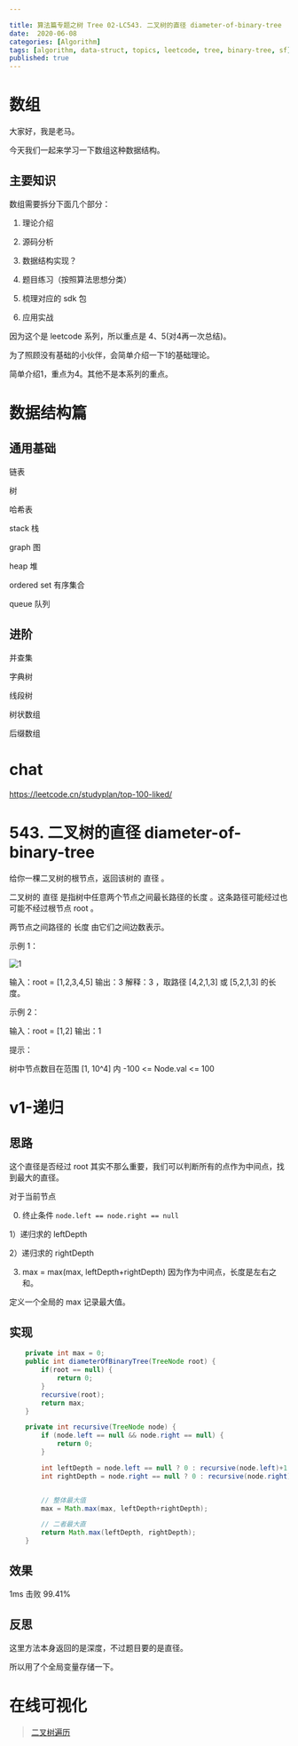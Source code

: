 ```yaml
---

title: 算法篇专题之树 Tree 02-LC543. 二叉树的直径 diameter-of-binary-tree
date:  2020-06-08
categories: [Algorithm]
tags: [algorithm, data-struct, topics, leetcode, tree, binary-tree, sf]
published: true
---
```



# 数组

大家好，我是老马。

今天我们一起来学习一下数组这种数据结构。

## 主要知识

数组需要拆分下面几个部分：

1. 理论介绍

2. 源码分析

3. 数据结构实现？

4. 题目练习（按照算法思想分类）

5. 梳理对应的 sdk 包

6. 应用实战

因为这个是 leetcode 系列，所以重点是 4、5(对4再一次总结)。

为了照顾没有基础的小伙伴，会简单介绍一下1的基础理论。

简单介绍1，重点为4。其他不是本系列的重点。

# 数据结构篇

## 通用基础

链表 

树

哈希表

stack 栈

graph 图

heap  堆

ordered set 有序集合

queue 队列

## 进阶

并查集

字典树

线段树

树状数组

后缀数组

# chat

https://leetcode.cn/studyplan/top-100-liked/


# 543. 二叉树的直径 diameter-of-binary-tree

给你一棵二叉树的根节点，返回该树的 直径 。

二叉树的 直径 是指树中任意两个节点之间最长路径的长度 。这条路径可能经过也可能不经过根节点 root 。

两节点之间路径的 长度 由它们之间边数表示。

示例 1：

![1](https://assets.leetcode.com/uploads/2021/03/06/diamtree.jpg)

输入：root = [1,2,3,4,5]
输出：3
解释：3 ，取路径 [4,2,1,3] 或 [5,2,1,3] 的长度。


示例 2：

输入：root = [1,2]
输出：1
 

提示：

树中节点数目在范围 [1, 10^4] 内
-100 <= Node.val <= 100

# v1-递归

## 思路

这个直径是否经过 root 其实不那么重要，我们可以判断所有的点作为中间点，找到最大的直径。

对于当前节点

0) 终止条件 `node.left == node.right == null`

1）递归求的 leftDepth

2）递归求的 rightDepth

3) max = max(max, leftDepth+rightDepth) 因为作为中间点，长度是左右之和。

定义一个全局的 max 记录最大值。


## 实现

```java
    private int max = 0;
    public int diameterOfBinaryTree(TreeNode root) {
        if(root == null) {
            return 0;
        }
        recursive(root);
        return max;
    }

    private int recursive(TreeNode node) {
        if (node.left == null && node.right == null) {
            return 0;
        }

        int leftDepth = node.left == null ? 0 : recursive(node.left)+1; // 包含自己，所以+1
        int rightDepth = node.right == null ? 0 : recursive(node.right)+1; // 包含自己，所以+1


        // 整体最大值
        max = Math.max(max, leftDepth+rightDepth);

        // 二者最大直
        return Math.max(leftDepth, rightDepth);
    }
```

## 效果

1ms 击败 99.41%

## 反思

这里方法本身返回的是深度，不过题目要的是直径。

所以用了个全局变量存储一下。


# 在线可视化

> [二叉树遍历](https://houbb.github.io/leetcode-notes/leetcode/visible/binary-tree-travel.html)

 